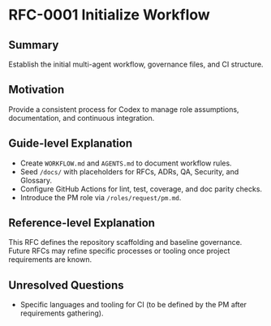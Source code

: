 # RFC-0001 Initialize Workflow

## Summary
Establish the initial multi-agent workflow, governance files, and CI structure.

## Motivation
Provide a consistent process for Codex to manage role assumptions, documentation, and continuous integration.

## Guide-level Explanation
- Create `WORKFLOW.md` and `AGENTS.md` to document workflow rules.
- Seed `/docs/` with placeholders for RFCs, ADRs, QA, Security, and Glossary.
- Configure GitHub Actions for lint, test, coverage, and doc parity checks.
- Introduce the PM role via `/roles/request/pm.md`.

## Reference-level Explanation
This RFC defines the repository scaffolding and baseline governance. Future RFCs may refine specific processes or tooling once project requirements are known.

## Unresolved Questions
- Specific languages and tooling for CI (to be defined by the PM after requirements gathering).
